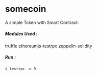 # somecoin
A simple Token with Smart Contract.

##### Modules Used : 
truffle
ethereumjs-testrpc
zeppelin-solidity

##### Run : 
`$ testrpc -u 0`
